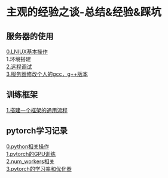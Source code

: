 主观的经验之谈-总结&经验&踩坑
===
服务器的使用
---
[0.LNIUX基本操作](https://github.com/ZM-Zhou/TheWaytoBigBrother/tree/master/notes/server/linux_commands.md)<br>
1.环境搭建  
[2.远程调试](https://github.com/ZM-Zhou/TheWaytoBigBrother/tree/master/notes/server/debug_run_online.md)<br>
[3.服务器修改个人的gcc，g++版本](https://github.com/ZM-Zhou/TheWaytoBigBrother/tree/master/notes/server/multiple_gcc_g++.md)

训练框架
---
[1.搭建一个框架的通用流程](https://github.com/ZM-Zhou/TheWaytoBigBrother/tree/master/example_project)

pytorch学习记录
---
[0.python相关操作](https://github.com/ZM-Zhou/TheWaytoBigBrother/tree/master/notes/pytorch/about_python.md)<br>
[1.pytorch的GPU训练](https://github.com/ZM-Zhou/TheWaytoBigBrother/tree/master/notes/pytorch/pytorch_GPU.md)  
[2.num_workers相关](https://github.com/ZM-Zhou/TheWaytoBigBrother/tree/master/notes/pytorch/about_num_workers.md)<br>
[3.pytorch的学习率和优化器](https://github.com/ZM-Zhou/TheWaytoBigBrother/tree/master/notes/pytorch/more_about_learning_rate.md)


